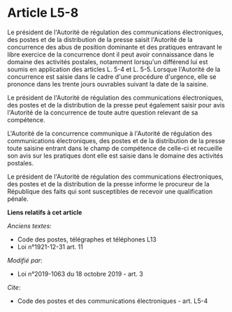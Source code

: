 # Article L5-8

Le président de l'Autorité de régulation des communications électroniques, des postes et de la distribution de la presse
saisit l'Autorité de la concurrence des abus de position dominante et des pratiques entravant le libre exercice de la
concurrence dont il peut avoir connaissance dans le domaine des activités postales, notamment lorsqu'un différend lui est
soumis en application des articles L. 5-4 et L. 5-5. Lorsque l'Autorité de la concurrence est saisie dans le cadre d'une
procédure d'urgence, elle se prononce dans les trente jours ouvrables suivant la date de la saisine.

Le président de l'Autorité de régulation des communications électroniques, des postes et de la distribution de la presse peut
également saisir pour avis l'Autorité de la concurrence de toute autre question relevant de sa compétence.

L'Autorité de la concurrence communique à l'Autorité de régulation des communications électroniques, des postes et de la
distribution de la presse toute saisine entrant dans le champ de compétence de celle-ci et recueille son avis sur les
pratiques dont elle est saisie dans le domaine des activités postales.

Le président de l'Autorité de régulation des communications électroniques, des postes et de la distribution de la presse
informe le procureur de la République des faits qui sont susceptibles de recevoir une qualification pénale.

**Liens relatifs à cet article**

_Anciens textes_:

  - Code des postes, télégraphes et téléphones L13
  - Loi n°1921-12-31 art. 11

_Modifié par_:

  - Loi n°2019-1063 du 18 octobre 2019 - art. 3

_Cite_:

  - Code des postes et des communications électroniques - art. L5-4
